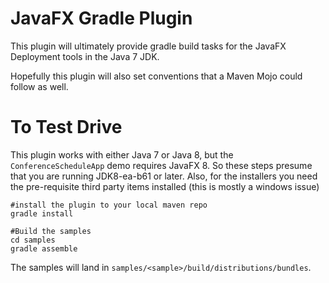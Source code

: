 JavaFX Gradle Plugin
====================

This plugin will ultimately provide gradle build tasks for the JavaFX Deployment tools in the Java 7 JDK.

Hopefully this plugin will also set conventions that a Maven Mojo could follow as well.


To Test Drive
=============
This plugin works with either Java 7 or Java 8, but the `ConferenceScheduleApp` demo requires JavaFX 8.  So these steps presume that you are running JDK8-ea-b61 or later.  Also, for the installers you need the pre-requisite third party items installed (this is mostly a windows issue)

    #install the plugin to your local maven repo
    gradle install
    
    #Build the samples
    cd samples
    gradle assemble

The samples will land in `samples/<sample>/build/distributions/bundles`.

